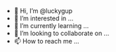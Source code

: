 - 👋 Hi, I’m @luckygup
- 👀 I’m interested in ...
- 🌱 I’m currently learning ...
- 💞️ I’m looking to collaborate on ...
- 📫 How to reach me ...

<!---
luckygup/luckygup is a ✨ special ✨ repository because its `README.md` (this file) appears on your GitHub profile.
You can click the Preview link to take a look at your changes.
--->
